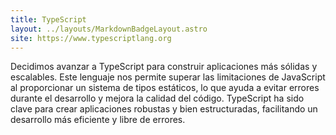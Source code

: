 ```yaml
---
title: TypeScript
layout: ../layouts/MarkdownBadgeLayout.astro
site: https://www.typescriptlang.org
---
```


Decidimos avanzar a TypeScript para construir aplicaciones más sólidas y escalables. Este lenguaje nos permite superar las limitaciones de JavaScript al proporcionar un sistema de tipos estáticos, lo que ayuda a evitar errores durante el desarrollo y mejora la calidad del código. TypeScript ha sido clave para crear aplicaciones robustas y bien estructuradas, facilitando un desarrollo más eficiente y libre de errores.